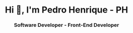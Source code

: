 <h1 align="center">Hi 👋, I'm Pedro Henrique - PH</h1>
<h3 align="center">Software Developer - Front-End Developer</h3>


